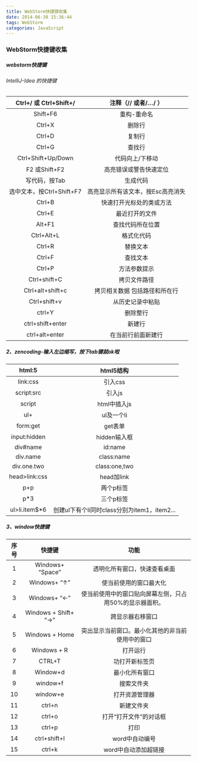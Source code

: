 ```yaml
---
title: WebStorm快捷键收集
date: 2014-06-30 15:36:44
tags: WebStorm
categories: JavaScript
---
```

### WebStorm快捷键收集

##### webstorm快捷键

###### IntelliJ-Idea 的快捷键

|  Ctrl+/ 或 Ctrl+Shift+/   |       注释（// 或者/*…*/ ）       |
| :-----------------------: | :-------------------------------: |
|         Shift+F6          |            重构-重命名            |
|          Ctrl+X           |              删除行               |
|          Ctrl+D           |              复制行               |
|          Ctrl+G           |              查找行               |
|    Ctrl+Shift+Up/Down     |          代码向上/下移动          |
|       F2 或Shift+F2       |      高亮错误或警告快速定位       |
|       写代码，按Tab       |             生成代码              |
| 选中文本，按Ctrl+Shift+F7 | 高亮显示所有该文本，按Esc高亮消失 |
|          Ctrl+B           |     快速打开光标处的类或方法      |
|          Ctrl+E           |          最近打开的文件           |
|          Alt+F1           |         查找代码所在位置          |
|        Ctrl+Alt+L         |            格式化代码             |
|          Ctrl+R           |             替换文本              |
|          Ctrl+F           |             查找文本              |
|          Ctrl+P           |           方法参数提示            |
|       Ctrl+shift+C        |           拷贝文件路径            |
|     Ctrl+alt+shift+c      |   拷贝相关数据 包括路径和所在行   |
|       Ctrl+shift+v        |         从历史记录中粘贴          |
|          ctrl+Y           |             删除整行              |
|     ctrl+shift+enter      |              新建行               |
|      ctrl+alt+enter       |        在当前行前面新建行         |

##### 2、zencoding-输入左边缩写，按下tab键就ok啦

|    html:5     |                  html5结构                   |
| :-----------: | :------------------------------------------: |
|   link:css    |                   引入css                    |
|  script:src   |                    引入js                    |
|    script     |                 html中插入js                 |
|      ul+      |                  ul及一个li                  |
|   form:get    |                   get表单                    |
| input:hidden  |                 hidden输入框                 |
|   div#name    |                   id:name                    |
|   div.name    |                  class:name                  |
|  div.one.two  |                class:one,two                 |
| head>link:css |                  head加link                  |
|      p+p      |                  两个p标签                   |
|      p*3      |                  三个p标签                   |
| ul>li.item$*6 | 创建ul下有个li同时class分别为item1，item2... |

##### 3、window快捷键

| 序号  |        快捷键        |                          功能                           |
| :---: | :------------------: | :-----------------------------------------------------: |
|   1   |   Windows+ “Space”   |              透明化所有窗口，快速查看桌面               |
|   2   |     Windows+ “↑”     |                 使当前使用的窗口最大化                  |
|   3   |     Windows+ “←”     | 使当前使用中的窗口贴向屏幕左侧，只占用50%的显示器面积。 |
|   4   | Windows + Shift+ “→” |                    跨显示器右移窗口                     |
|   5   |    Windows + Home    |    突出显示当前窗口。最小化其他的非当前使用中的窗口     |
|   6   |     Windows + R      |                        打开运行                         |
|   7   |        CTRL+T        |                     功打开新标签页                      |
|   8   |       Window+d       |                     最小化所有窗口                      |
|   9   |       window+f       |                       搜索文件夹                        |
|  10   |       window+e       |                     打开资源管理器                      |
|  11   |        ctrl+n        |                       新建文件夹                        |
|  12   |        ctrl+o        |                 打开“打开文件”的对话框                  |
|  13   |        ctrl+p        |                          打印                           |
|  14   |     ctrl+shift+l     |                     word中自动编号                      |
|  15   |        ctrl+k        |                  word中自动添加超链接                   |
